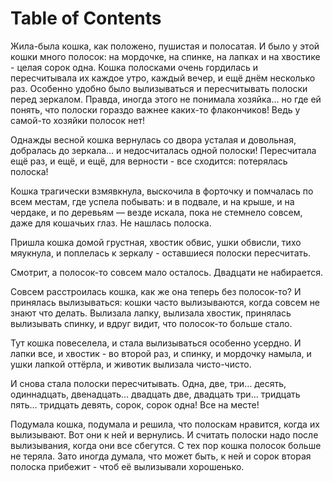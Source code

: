 
# Table of Contents



<div class="preview" id="org84f2cf9">
<p>

</p>

</div>

Жила-была кошка, как положено, пушистая и полосатая. И было у этой кошки много полосок: на мордочке, на спинке, на лапках и на хвостике - целая сорок одна. Кошка полосками очень гордилась и пересчитывала их каждое утро, каждый вечер, и ещё днём несколько раз. Особенно удобно было вылизываться и пересчитывать полоски перед зеркалом. Правда, иногда этого не понимала хозяйка&#x2026; но где ей понять, что полоски гораздо важнее каких-то флакончиков! Ведь у самой-то хозяйки полосок нет! 

Однажды весной кошка вернулась со двора усталая и довольная, добралась до зеркала&#x2026; и недосчиталась одной полоски! Пересчитала ещё раз, и ещё, и ещё, для верности - все сходится: потерялась полоска! 

Кошка трагически взмявкнула, выскочила в форточку и помчалась по всем местам, где успела побывать: и в подвале, и на крыше, и на чердаке, и по деревьям — везде искала, пока не стемнело совсем, даже для кошачьих глаз. Не нашлась полоска. 

Пришла кошка домой грустная, хвостик обвис, ушки обвисли, тихо мяукнула, и поплелась к зеркалу - оставшиеся полоски пересчитать. 

Смотрит, а полосок-то совсем мало осталось. Двадцати не набирается. 

Совсем расстроилась кошка, как же она теперь без полосок-то? И принялась вылизываться: кошки часто вылизываются, когда совсем не знают что делать. Вылизала лапку, вылизала хвостик, принялась вылизывать спинку, и вдруг видит, что полосок-то больше стало. 

Тут кошка повеселела, и стала вылизываться особенно усердно. И лапки все, и хвостик - во второй раз, и спинку, и мордочку намыла, и ушки лапкой оттёрла, и животик вылизала чисто-чисто. 

И снова стала полоски пересчитывать. Одна, две, три&#x2026; десять, одиннадцать, двенадцать&#x2026; двадцать две, двадцать три&#x2026; тридцать пять&#x2026; тридцать девять, сорок, сорок одна! Все на месте! 

Подумала кошка, подумала и решила, что полоскам нравится, когда их вылизывают. Вот они к ней и вернулись. И считать полоски надо после вылизывания, когда они все сбегутся. С тех пор кошка полосок больше не теряла. Зато иногда думала, что может быть, к ней и сорок вторая полоска прибежит - чтоб её вылизывали хорошенько. 

